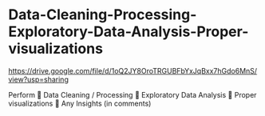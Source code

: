 # Data-Cleaning-Processing-Exploratory-Data-Analysis-Proper-visualizations

https://drive.google.com/file/d/1oQ2JY8OroTRGUBFbYxJqBxx7hGdo6MnS/view?usp=sharing

Perform  Data Cleaning / Processing  Exploratory Data Analysis  Proper visualizations  Any Insights (in comments)
